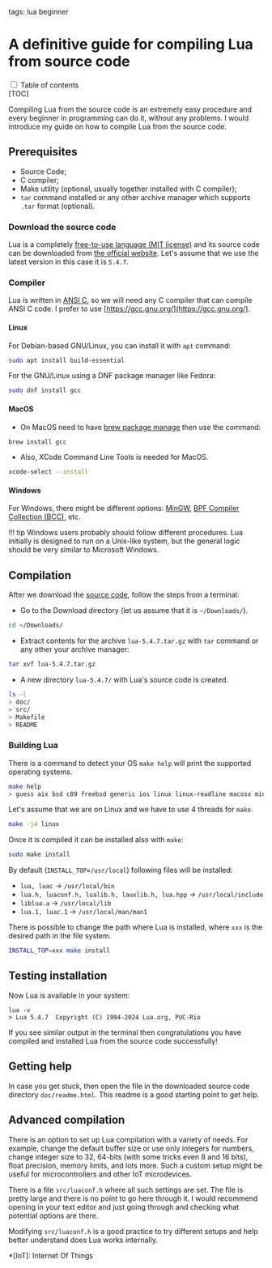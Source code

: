 <!-- Description: Compiling Lua from the source code is an extremely easy procedure and every beginner in programming can do it, without any problems. Here is a detailed guide on how to compile Lua from the source code. -->

tags: lua beginner

# A definitive guide for compiling Lua from source code

<div>
<input type="checkbox" class="toc-toggle" id="toc-toggle">
<label for="toc-toggle">Table of contents</label>
</div>
[TOC]

Compiling Lua from the source code is an extremely easy procedure and every beginner
in programming can do it, without any problems. I would introduce my guide on how
to compile Lua from the source code.

## Prerequisites

- Source Code;
- C compiler;
- Make utility (optional, usually together installed with C compiler);
- `tar` command installed or any other archive manager which supports `.tar` format (optional).

### Download the source code

Lua is a completely [free-to-use language (MIT license)](https://opensource.org/license/mit)
and its source code can be downloaded
from [the official website](https://www.lua.org/ftp/). Let's assume that we use
the latest version in this case it is `5.4.7`.

### Compiler

Lua is written in [ANSI C](https://en.wikipedia.org/wiki/ANSI_C), so we will need
any C compiler that can compile ANSI C code. I prefer to use
[https://gcc.gnu.org/](https://gcc.gnu.org/).

#### Linux

For Debian-based GNU/Linux, you can install it with `apt` command:

```sh
sudo apt install build-essential
```

For the GNU/Linux using a DNF package manager like Fedora:

```sh
sudo dnf install gcc
```

#### MacOS

- On MacOS need to have [brew package manage](https://brew.sh) then use the command:

```sh
brew install gcc
```

- Also, XCode Command Line Tools is needed for MacOS.

```sh
xcode-select --install
```

#### Windows

For Windows, there might be different options: [MinGW](https://sourceforge.net/projects/mingw/),
[BPF Compiler Collection (BCC)](https://github.com/iovisor/bcc), etc.

!!! tip
    Windows users probably should follow different procedures. Lua initially is 
    designed to run on a Unix-like system, but the general logic should be 
    very similar to Microsoft Windows.

## Compilation

After we download the [source code](https://www.lua.org/ftp/), follow the
steps from a terminal:

- Go to the Download directory (let us assume that it is `~/Downloads/`).

```sh
cd ~/Downloads/
```

- Extract contents for the archive `lua-5.4.7.tar.gz` with `tar` command or
  any other your archive manager:

```sh
tar xvf lua-5.4.7.tar.gz
```

- A new directory `lua-5.4.7/` with Lua's source code is created.

```sh
ls -l
> doc/
> src/
> Makefile
> README
```

### Building Lua

There is a command to detect your OS `make help` will print the supported operating
systems.

```sh
make help
> guess aix bsd c89 freebsd generic ios linux linux-readline macosx mingw posix solaris
```

Let's assume that we are on Linux and we have to use 4 threads for `make`.

```sh
make -j4 linux
```

Once it is compiled it can be installed also with `make`:

```sh
sudo make install
```

By default (`INSTALL_TOP=/usr/local`) following files will be installed:

- `lua, luac` -> `/usr/local/bin`
- `lua.h, luaconf.h, lualib.h, lauxlib.h, lua.hpp` -> `/usr/local/include`
- `liblua.a` -> `/usr/local/lib`
- `lua.1, luac.1` -> `/usr/local/man/man1`

There is possible to change the path where Lua is installed, where `xxx` is 
the desired path in the file system.

```sh
INSTALL_TOP=xxx make install
```

## Testing installation

Now Lua is available in your system:

```text
lua -v
> Lua 5.4.7  Copyright (C) 1994-2024 Lua.org, PUC-Rio
```

If you see similar output in the terminal then congratulations you have compiled
and installed Lua from the source code successfully!

## Getting help

In case you get stuck, then open the file in the downloaded source code directory `doc/readme.html`.
This readme is a good starting point to get help.

## Advanced compilation

There is an option to set up Lua compilation with a variety of needs. For example,
change the default buffer size or use only integers for numbers, change integer
size to 32, 64-bits (with some tricks even 8 and 16 bits), float precision, memory limits, and lots more.
Such a custom setup might be useful for microcontrollers and other IoT microdevices.

There is a file `src/luaconf.h` where all such settings are set. The file
is pretty large and there is no point to go here through it. I would recommend opening
in your text editor and just going through and checking what potential options are
there.

Modifying `src/luaconf.h` is a good practice to try different setups and help better
understand does Lua works internally.

*[IoT]: Internet Of Things
